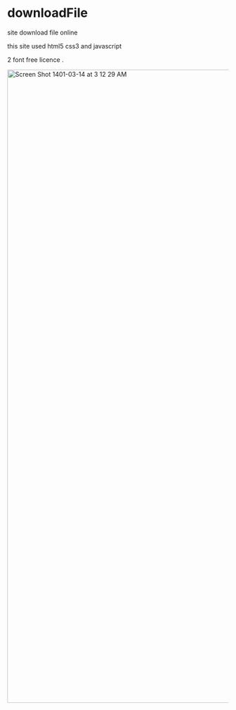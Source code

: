 # downloadFile
site download file online

this site used html5 css3 and javascript 

2 font free licence .

<img width="1440" alt="Screen Shot 1401-03-14 at 3 12 29 AM" src="https://user-images.githubusercontent.com/72452146/171966857-b20ede52-2502-4270-9dff-76d2661d8a7a.png">
